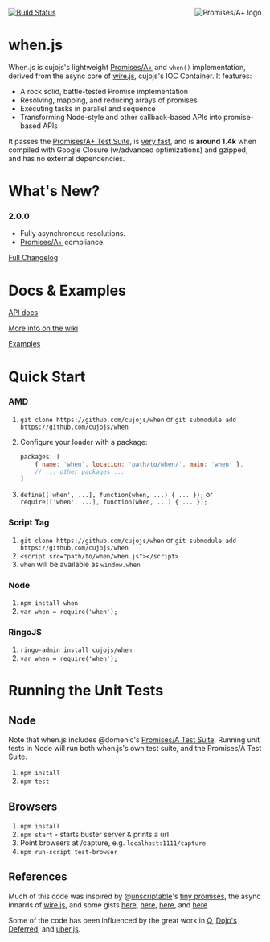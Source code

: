 <a href="http://promises-aplus.github.com/promises-spec"><img src="http://promises-aplus.github.com/promises-spec/assets/logo-small.png" alt="Promises/A+ logo" align="right" /></a>

[![Build Status](https://secure.travis-ci.org/cujojs/when.png)](http://travis-ci.org/cujojs/when) 

# when.js

When.js is cujojs's lightweight [Promises/A+](http://promises-aplus.github.com/promises-spec) and `when()` implementation, derived from the async core of [wire.js](https://github.com/cujojs/wire), cujojs's IOC Container.  It features:

* A rock solid, battle-tested Promise implementation
* Resolving, mapping, and reducing arrays of promises
* Executing tasks in parallel and sequence
* Transforming Node-style and other callback-based APIs into promise-based APIs

It passes the [Promises/A+ Test Suite](https://github.com/promises-aplus/promises-tests), is [very fast](https://github.com/cujojs/promise-perf-tests#test-results), and is **around 1.4k** when compiled with Google Closure (w/advanced optimizations) and gzipped, and has no external dependencies.

# What's New?

### 2.0.0

* Fully asynchronous resolutions.
* [Promises/A+](http://promises-aplus.github.com/promises-spec) compliance.

[Full Changelog](CHANGES.md)

# Docs & Examples

[API docs](docs/api.md#api)

[More info on the wiki](https://github.com/cujojs/when/wiki)

[Examples](https://github.com/cujojs/when/wiki/Examples)

Quick Start
===========

### AMD

1. `git clone https://github.com/cujojs/when` or `git submodule add https://github.com/cujojs/when`
1. Configure your loader with a package:

	```javascript
	packages: [
		{ name: 'when', location: 'path/to/when/', main: 'when' },
		// ... other packages ...
	]
	```

1. `define(['when', ...], function(when, ...) { ... });` or `require(['when', ...], function(when, ...) { ... });`

### Script Tag

1. `git clone https://github.com/cujojs/when` or `git submodule add https://github.com/cujojs/when`
1. `<script src="path/to/when/when.js"></script>`
1. `when` will be available as `window.when`

### Node

1. `npm install when`
1. `var when = require('when');`

### RingoJS

1. `ringo-admin install cujojs/when`
1. `var when = require('when');`

# Running the Unit Tests

## Node

Note that when.js includes @domenic's [Promises/A Test Suite](https://github.com/domenic/promise-tests).  Running unit tests in Node will run both when.js's own test suite, and the Promises/A Test Suite.

1. `npm install`
1. `npm test`

## Browsers

1. `npm install`
1. `npm start` - starts buster server & prints a url
1. Point browsers at <buster server url>/capture, e.g. `localhost:1111/capture`
1. `npm run-script test-browser`

References
----------

Much of this code was inspired by @[unscriptable](https://github.com/unscriptable)'s [tiny promises](https://github.com/unscriptable/promises), the async innards of [wire.js](https://github.com/cujojs/wire), and some gists [here](https://gist.github.com/870729), [here](https://gist.github.com/892345), [here](https://gist.github.com/894356), and [here](https://gist.github.com/894360)

Some of the code has been influenced by the great work in [Q](https://github.com/kriskowal/q), [Dojo's Deferred](https://github.com/dojo/dojo), and [uber.js](https://github.com/phiggins42/uber.js).
